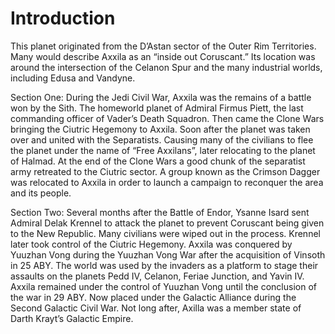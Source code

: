 # Introduction

This planet originated from the D’Astan sector of the Outer Rim Territories.
Many would describe Axxila as an “inside out Coruscant.” Its location was around the intersection of the Celanon Spur and the many industrial worlds, including Edusa and Vandyne.

Section One:
During the Jedi Civil War, Axxila was the remains of a battle won by the Sith.
The homeworld planet of Admiral Firmus Piett, the last commanding officer of Vader’s Death Squadron.
Then came the Clone Wars bringing the Ciutric Hegemony to Axxila.
Soon after the planet was taken over and united with the Separatists.
Causing many of the civilians to flee the planet under the name of “Free Axxilans”, later relocating to the planet of Halmad.
At the end of the Clone Wars a good chunk of the separatist army retreated to the Ciutric sector.
A group known as the Crimson Dagger was relocated to Axxila in order to launch a campaign to reconquer the area and its people.

Section Two:
Several months after the Battle of Endor, Ysanne Isard sent Admiral Delak Krennel to attack the planet to prevent Coruscant being given to the New Republic.
Many civilians were wiped out in the process.
Krennel later took control of the Ciutric Hegemony.
Axxila was conquered by Yuuzhan Vong during the Yuuzhan Vong War after the acquisition of Vinsoth in 25 ABY.
The world was used by the invaders as a platform to stage their assaults on the planets Pedd IV, Celanon, Feriae Junction, and Yavin IV.
Axxila remained under the control of Yuuzhan Vong until the conclusion of the war in 29 ABY.
Now placed under the Galactic Alliance during the Second Galactic Civil War.
Not long after, Axilla was a member state of Darth Krayt’s Galactic Empire.
